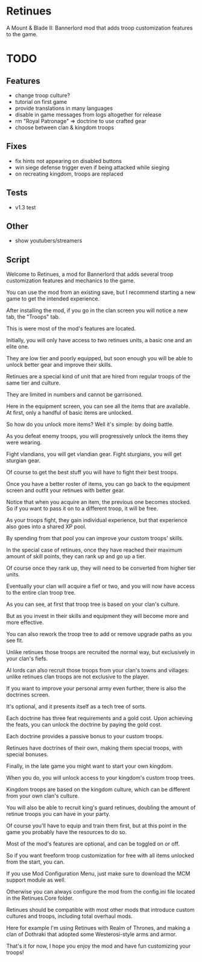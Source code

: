 # Retinues

A Mount & Blade II: Bannerlord mod that adds troop customization features to the game.

# TODO

## Features

- change troop culture?
- tutorial on first game
- provide translations in many languages
- disable in game messages from logs altogether for release
- rm "Royal Patronage" => doctrine to use crafted gear
- choose between clan & kingdom troops

## Fixes

- fix hints not appearing on disabled buttons
- win siege defense trigger even if being attacked while sieging
- on recreating kingdom, troops are replaced

## Tests

- v1.3 test

## Other

- show youtubers/streamers

## Script

Welcome to Retinues, a mod for Bannerlord that adds several troop customization features and mechanics to the game.

You can use the mod from an existing save, but I recommend starting a new game to get the intended experience.

After installing the mod, if you go in the clan screen you will notice a new tab, the "Troops" tab.

This is were most of the mod's features are located.

Initially, you will only have access to two retinues units, a basic one and an elite one.

They are low tier and poorly equipped, but soon enough you will be able to unlock better gear and improve their skills.

Retinues are a special kind of unit that are hired from regular troops of the same tier and culture.

They are limited in numbers and cannot be garrisoned.

Here in the equipment screen, you can see all the items that are available. At first, only a handful of basic items are unlocked.

So how do you unlock more items? Well it's simple: by doing battle.

As you defeat enemy troops, you will progressively unlock the items they were wearing.

Fight vlandians, you will get vlandian gear. Fight sturgians, you will get sturgian gear.

Of course to get the best stuff you will have to fight their best troops.

Once you have a better roster of items, you can go back to the equipment screen and outfit your retinues with better gear.

Notice that when you acquire an item, the previous one becomes stocked. So if you want to pass it on to a different troop, it will be free.

As your troops fight, they gain individual experience, but that experience also goes into a shared XP pool.

By spending from that pool you can improve your custom troops' skills.

In the special case of retinues, once they have reached their maximum amount of skill points, they can rank up and go up a tier.

Of course once they rank up, they will need to be converted from higher tier units.

Eventually your clan will acquire a fief or two, and you will now have access to the entire clan troop tree.

As you can see, at first that troop tree is based on your clan's culture.

But as you invest in their skills and equipment they will become more and more effective.

You can also rework the troop tree to add or remove upgrade paths as you see fit.

Unlike retinues those troops are recruited the normal way, but exclusively in your clan's fiefs.

AI lords can also recruit those troops from your clan's towns and villages: unlike retinues clan troops are not exclusive to the player.

If you want to improve your personal army even further, there is also the doctrines screen.

It's optional, and it presents itself as a tech tree of sorts.

Each doctrine has three feat requirements and a gold cost. Upon achieving the feats, you can unlock the doctrine by paying the gold cost.

Each doctrine provides a passive bonus to your custom troops.

Retinues have doctrines of their own, making them special troops, with special bonuses.

Finally, in the late game you might want to start your own kingdom.

When you do, you will unlock access to your kingdom's custom troop trees.

Kingdom troops are based on the kingdom culture, which can be different from your own clan's culture.

You will also be able to recruit king's guard retinues, doubling the amount of retinue troops you can have in your party.

Of course you'll have to equip and train them first, but at this point in the game you probably have the resources to do so.

Most of the mod's features are optional, and can be toggled on or off.

So if you want freeform troop customization for free with all items unlocked from the start, you can.

If you use Mod Configuration Menu, just make sure to download the MCM support module as well.

Otherwise you can always configure the mod from the config.ini file located in the Retinues.Core folder.

Retinues should be compatible with most other mods that introduce custom cultures and troops, including total overhaul mods.

Here for example I'm using Retinues with Realm of Thrones, and making a clan of Dothraki that adopted some Westerosi-style arms and armor.

That's it for now, I hope you enjoy the mod and have fun customizing your troops!